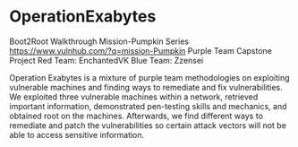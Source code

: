 # OperationExabytes
Boot2Root Walkthrough Mission-Pumpkin Series https://www.vulnhub.com/?q=mission-Pumpkin
Purple Team Capstone Project
Red Team: EnchantedVK
Blue Team: Zzensei

Operation Exabytes is a mixture of purple team methodologies on exploiting vulnerable machines and finding ways to remediate and fix vulnerabilities. We exploited three vulnerable machines within a network, retrieved important information, demonstrated pen-testing skills and mechanics, and obtained root on the machines. Afterwards, we find different ways to remediate and patch the vulnerabilities so certain attack vectors will not be able to access sensitive information. 
